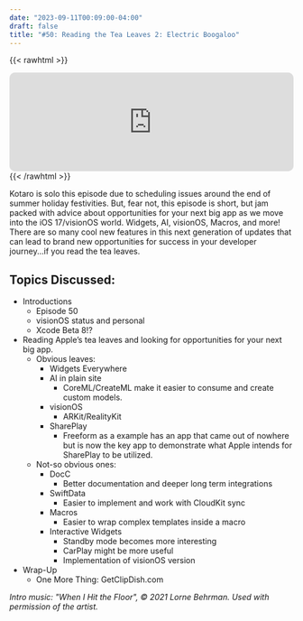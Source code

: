 ```yaml
---
date: "2023-09-11T00:09:00-04:00"
draft: false 
title: "#50: Reading the Tea Leaves 2: Electric Boogaloo"
---
```


{{< rawhtml >}}
<iframe id="embedPlayer" src="https://embed.podcasts.apple.com/us/podcast/50-reading-the-tea-leaves-2-electric-boogaloo/id1589612693?i=1000627421178&amp;itsct=podcast_box_player&amp;itscg=30200&amp;ls=1&amp;theme=auto" height="175px" frameborder="0" sandbox="allow-forms allow-popups allow-same-origin allow-scripts allow-top-navigation-by-user-activation" allow="autoplay *; encrypted-media *; clipboard-write" style="width: 100%; max-width: 660px; overflow: hidden; border-radius: 10px; transform: translateZ(0px); animation: 2s 6 loading-indicator; background-color: rgb(228, 228, 228); --noir-inline-background-color: #20272b;" data-noir-inline-background-color=""></iframe>
{{< /rawhtml >}}

Kotaro is solo this episode due to scheduling issues around the end of summer holiday festivities. But, fear not, this episode is short, but jam packed with advice about opportunities for your next big app as we move into the iOS 17/visionOS world. Widgets, AI, visionOS, Macros, and more! There are so many cool new features in this next generation of updates that can lead to brand new opportunities for success in your developer journey...if you read the tea leaves.

## Topics Discussed:
- Introductions
    - Episode 50
    - visionOS status and personal
    - Xcode Beta 8!?
- Reading Apple’s tea leaves and looking for opportunities for your next big app.
    - Obvious leaves:
        - Widgets Everywhere
        - AI in plain site
            - CoreML/CreateML make it easier to consume and create custom models.
        - visionOS
            - ARKit/RealityKit
        - SharePlay 
            - Freeform as a example has an app that came out of nowhere but is now the key app to demonstrate what Apple intends for SharePlay to be utilized.
    - Not-so obvious ones:
        - DocC
            - Better documentation and deeper long term integrations
        - SwiftData
            - Easier to implement and work with CloudKit sync
        - Macros
            - Easier to wrap complex templates inside a macro
        - Interactive Widgets
            - Standby mode becomes more interesting
            - CarPlay might be more useful
            - Implementation of visionOS version
- Wrap-Up
    - One More Thing: GetClipDish.com

*Intro music: "When I Hit the Floor", © 2021 Lorne Behrman. Used with permission of the artist.*
